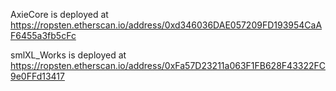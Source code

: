 AxieCore is deployed at https://ropsten.etherscan.io/address/0xd346036DAE057209FD193954CaAF6455a3fb5cFc

smlXL_Works is deployed at https://ropsten.etherscan.io/address/0xFa57D23211a063F1FB628F43322FC9e0FFd13417
